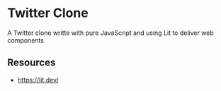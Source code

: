 # Twitter Clone

A Twitter clone writte with pure JavaScript and using Lit to deliver web components

## Resources

- <https://lit.dev/>
